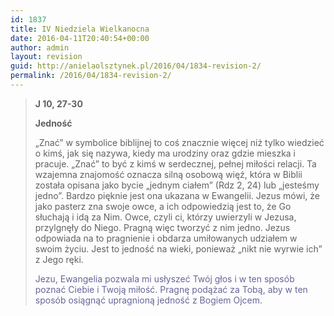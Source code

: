 ```yaml
---
id: 1837
title: IV Niedziela Wielkanocna
date: 2016-04-11T20:40:54+00:00
author: admin
layout: revision
guid: http://anielaolsztynek.pl/2016/04/1834-revision-2/
permalink: /2016/04/1834-revision-2/
---
```

> **J 10, 27-30**
> 
> **Jedność**
> 
> &#8222;Znać&#8221; w symbolice biblijnej to coś znacznie więcej niż tylko wiedzieć o kimś, jak się nazywa, kiedy ma urodziny oraz gdzie mieszka i pracuje. &#8222;Znać&#8221; to być z kimś w serdecznej, pełnej miłości relacji. Ta wzajemna znajomość oznacza silną osobową więź, która w Biblii została opisana jako bycie &#8222;jednym ciałem&#8221; (Rdz 2, 24) lub &#8222;jesteśmy jedno&#8221;. Bardzo pięknie jest ona ukazana w Ewangelii. Jezus mówi, że jako pasterz zna swoje owce, a ich odpowiedzią jest to, że Go słuchają i idą za Nim. Owce, czyli ci, którzy uwierzyli w Jezusa, przylgnęły do Niego. Pragną więc tworzyć z nim jedno. Jezus odpowiada na to pragnienie i obdarza umiłowanych udziałem w swoim życiu. Jest to jedność na wieki, ponieważ &#8222;nikt nie wyrwie ich&#8221; z Jego ręki.
> 
> <span style="color: #666699;">Jezu, Ewangelia pozwala mi usłyszeć Twój głos i w ten sposób poznać Ciebie i Twoją miłość. Pragnę podążać za Tobą, aby w ten sposób osiągnąć upragnioną jedność z Bogiem Ojcem.</span>